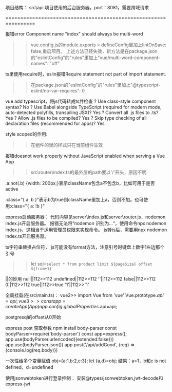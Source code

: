 项目结构：
    src\api
    项目使用的后台服务器，port：8081，需要跨域请求

================================================================

报错error Component name "index" should always be multi-word
>>vue.config.js的module.exports = defineConfig里加上lintOnSave: false,重启项目。
>>上述方法已经失效，新方法是在package.json的"eslintConfig"的"rules"里加上"vue/multi-word-component-names": "off"

ts里使用require时，eslin报错Require statement not part of import statement.
>>在package.json的"eslintConfig"的"rules"里加上"@typescript-eslint/no-var-requires": 0

vue add typescript，将js代码转成ts并检查
? Use class-style component syntax? No
? Use Babel alongside TypeScript (required for modern mode, auto-detected polyfills, transpiling JSX)? Yes
? Convert all .js files to .ts? Yes
? Allow .js files to be compiled? Yes
? Skip type checking of all declaration files (recommended for apps)? Yes

style scoped的作用:
>>在组件的<style>加上 scoped属性，可以让<style></style>里的样式只在当前组件生效

报错doesnot work properly without JavaScript enabled when serving a Vue App
>>src\router\index.ts的最外层的path要以'/'开头，原因不明

.a:not(.b) {width: 200px;}表示className包含a不包含b，比如可用于是否active 

:class="{ a: b }"表示b为true则className里加上a，否则不加。也可使用:class="{ a: !b }"

express启动服务器：
代码内容见server\index.js和server\router.js，nodemon index.js开启服务器。
报错无法将“nodemon 识别为...“，使用命令npx nodemon index.js，这相当于运用管理员权限来实现命令。
js转ts后，需要用npx nodemon index.ts开启服务器。

ts字符串替换占位符， js可能没有format方法，注意引号时键盘上数字1左边那个引号
>>let sql=`select * from product limit ${pageSize} offset ${from+1}`

||的妙用
null||112>>112
undefined||112>>112
''||112>>112
false||112>>112
0||112>>112
true||112>>true
'1'||112>>'1'

全局挂载(在src\main.ts)：
vue2>> 
    import Vue from 'vue'
    Vue.prototype.$api=api;
vue3>> 
    const app = createApp(App)
    app.config.globalProperties.$api=api;

postgresql的offset从0开始

express post 获取参数
    npm install body-parser
    const bodyParser=require('body-parser')
    const app=express();
    app.use(bodyParser.urlencoded({extended:false}))
    app.use(bodyParser.json())
    app.post('/api/addGood', (req) => {console.log(req.body)})

一次性给多个变量赋值
obj={a:1,b:2,c:3};
let {a,d}=obj;
结果：a=1，b和c is not defined，d=undefined

使用jsonwebtoken进行登录控制：
安装@types/jsonwebtoken,jwt-decode和express-jwt
